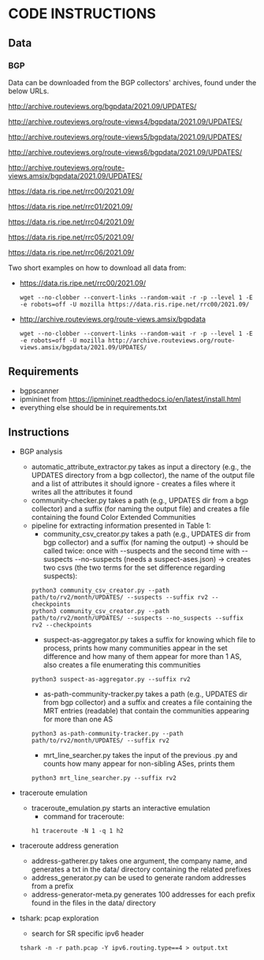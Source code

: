 
# CODE INSTRUCTIONS

## Data

### BGP

Data can be downloaded from the BGP collectors' archives, found under the below URLs.


http://archive.routeviews.org/bgpdata/2021.09/UPDATES/

http://archive.routeviews.org/route-views4/bgpdata/2021.09/UPDATES/

http://archive.routeviews.org/route-views5/bgpdata/2021.09/UPDATES/

http://archive.routeviews.org/route-views6/bgpdata/2021.09/UPDATES/

http://archive.routeviews.org/route-views.amsix/bgpdata/2021.09/UPDATES/

https://data.ris.ripe.net/rrc00/2021.09/

https://data.ris.ripe.net/rrc01/2021.09/

https://data.ris.ripe.net/rrc04/2021.09/

https://data.ris.ripe.net/rrc05/2021.09/

https://data.ris.ripe.net/rrc06/2021.09/

Two short examples on how to download all data from:

- https://data.ris.ripe.net/rrc00/2021.09/
  ```
  wget --no-clobber --convert-links --random-wait -r -p --level 1 -E -e robots=off -U mozilla https://data.ris.ripe.net/rrc00/2021.09/
  ```
- http://archive.routeviews.org/route-views.amsix/bgpdata
  ```
  wget --no-clobber --convert-links --random-wait -r -p --level 1 -E -e robots=off -U mozilla http://archive.routeviews.org/route-views.amsix/bgpdata/2021.09/UPDATES/
  ```

## Requirements

- bgpscanner
- ipmininet from https://ipmininet.readthedocs.io/en/latest/install.html
- everything else should be in requirements.txt

## Instructions

- BGP analysis
  - automatic_attribute_extractor.py takes as input a directory (e.g., the UPDATES directory from a bgp collector), the name of the output file and a list of attributes it should ignore - creates a files where it writes all the attributes it found
  - community-checker.py takes a path (e.g., UPDATES dir from a bgp collector) and a suffix (for naming the output file) and creates a file containing the found Color Extended Communities
  - pipeline for extracting information presented in Table 1:
    - community_csv_creator.py takes a path (e.g., UPDATES dir from bgp collector) and a suffix (for naming the output) -> should be called twice: once with --suspects and the second time with --suspects --no-suspects (needs a suspect-ases.json) -> creates two csvs (the two terms for the set difference regarding suspects):
    ```
    python3 community_csv_creator.py --path path/to/rv2/month/UPDATES/ --suspects --suffix rv2 --checkpoints
    python3 community_csv_creator.py --path path/to/rv2/month/UPDATES/ --suspects --no_suspects --suffix rv2 --checkpoints
    ```
    - suspect-as-aggregator.py takes a suffix for knowing which file to process, prints how many communities appear in the set difference and how many of them appear for more than 1 AS, also creates a file enumerating this communities
    ```
    python3 suspect-as-aggregator.py --suffix rv2
    ```
    - as-path-community-tracker.py takes a path (e.g., UPDATES dir from bgp collector) and a suffix and creates a file containing the MRT entries (readable) that contain the communities appearing for more than one AS
    ```
    python3 as-path-community-tracker.py --path path/to/rv2/month/UPDATES/ --suffix rv2
    ```
    - mrt_line_searcher.py takes the input of the previous .py and counts how many appear for non-sibling ASes, prints them
    ```
    python3 mrt_line_searcher.py --suffix rv2
    ```

- traceroute emulation
  - traceroute_emulation.py starts an interactive emulation
    - command for traceroute:
    ```
    h1 traceroute -N 1 -q 1 h2
    ```

- traceroute address generation
  - address-gatherer.py takes one argument, the company name, and generates a txt in the data/ directory containing the related prefixes
  - address_generator.py can be used to generate random addresses from a prefix
  - address-generator-meta.py generates 100 addresses for each prefix found in the files in the data/ directory

- tshark: pcap exploration
  - search for SR specific ipv6 header
  ```
  tshark -n -r path.pcap -Y ipv6.routing.type==4 > output.txt
  ```
